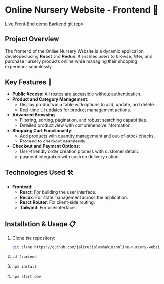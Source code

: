 # Online Nursery Website - Frontend 🌱

[Live Front-End demo](https://online-nursery-taupe.vercel.app)
[Backend git repo](https://github.com/jakirulislamhakim/online-nursery-website-backend)

## Project Overview

The frontend of the Online Nursery Website is a dynamic application developed using **React** and **Redux**. It enables users to browse, filter, and purchase nursery products online while managing their shopping experience seamlessly.

## Key Features 🌟

-  **Public Access**: All routes are accessible without authentication.
-  **Product and Category Management**:
   -  Display products in a table with options to add, update, and delete.
   -  Real-time UI updates for product management actions.
-  **Advanced Browsing**:
   -  Filtering, sorting, pagination, and robust searching capabilities.
   -  Detailed product view with comprehensive information.
-  **Shopping Cart Functionality**:
   -  Add products with quantity management and out-of-stock checks.
   -  Proceed to checkout seamlessly.
-  **Checkout and Payment Options**:
   -  User-friendly order creation process with customer details.
   -  payment integration with cash on delivery option.

## Technologies Used 🛠️

-  **Frontend**:
   -  **React**: For building the user interface.
   -  **Redux**: For state management across the application.
   -  **React Router**: For client-side routing.
   -  **Tailwind**: For userinterface.

## Installation & Usage 📋

1. Clone the repository:
   ```bash
   git clone https://github.com/jakirulislamhakim/online-nursery-website-front-end
   ```
2. ```bash
   cd frontend
   ```
3. ```bash
   npm install
   ```
4. ```bash
   npm start dev
   ```
